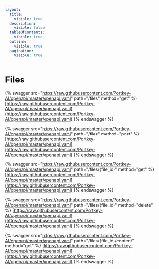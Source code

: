 ```yaml
---
layout:
  title:
    visible: true
  description:
    visible: false
  tableOfContents:
    visible: true
  outline:
    visible: true
  pagination:
    visible: true
---
```


# Files

{% swagger src="https://raw.githubusercontent.com/Portkey-AI/openapi/master/openapi.yaml" path="/files" method="get" %}
[https://raw.githubusercontent.com/Portkey-AI/openapi/master/openapi.yaml](https://raw.githubusercontent.com/Portkey-AI/openapi/master/openapi.yaml)
{% endswagger %}

{% swagger src="https://raw.githubusercontent.com/Portkey-AI/openapi/master/openapi.yaml" path="/files" method="post" %}
[https://raw.githubusercontent.com/Portkey-AI/openapi/master/openapi.yaml](https://raw.githubusercontent.com/Portkey-AI/openapi/master/openapi.yaml)
{% endswagger %}

{% swagger src="https://raw.githubusercontent.com/Portkey-AI/openapi/master/openapi.yaml" path="/files/{file_id}" method="get" %}
[https://raw.githubusercontent.com/Portkey-AI/openapi/master/openapi.yaml](https://raw.githubusercontent.com/Portkey-AI/openapi/master/openapi.yaml)
{% endswagger %}

{% swagger src="https://raw.githubusercontent.com/Portkey-AI/openapi/master/openapi.yaml" path="/files/{file_id}" method="delete" %}
[https://raw.githubusercontent.com/Portkey-AI/openapi/master/openapi.yaml](https://raw.githubusercontent.com/Portkey-AI/openapi/master/openapi.yaml)
{% endswagger %}

{% swagger src="https://raw.githubusercontent.com/Portkey-AI/openapi/master/openapi.yaml" path="/files/{file_id}/content" method="get" %}
[https://raw.githubusercontent.com/Portkey-AI/openapi/master/openapi.yaml](https://raw.githubusercontent.com/Portkey-AI/openapi/master/openapi.yaml)
{% endswagger %}
